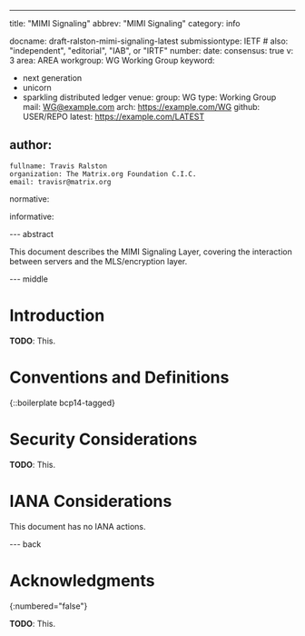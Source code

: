---
title: "MIMI Signaling"
abbrev: "MIMI Signaling"
category: info

docname: draft-ralston-mimi-signaling-latest
submissiontype: IETF  # also: "independent", "editorial", "IAB", or "IRTF"
number:
date:
consensus: true
v: 3
area: AREA
workgroup: WG Working Group
keyword:
 - next generation
 - unicorn
 - sparkling distributed ledger
venue:
  group: WG
  type: Working Group
  mail: WG@example.com
  arch: https://example.com/WG
  github: USER/REPO
  latest: https://example.com/LATEST

author:
 -
    fullname: Travis Ralston
    organization: The Matrix.org Foundation C.I.C.
    email: travisr@matrix.org

normative:

informative:


--- abstract

This document describes the MIMI Signaling Layer, covering the interaction between
servers and the MLS/encryption layer.


--- middle

# Introduction

**TODO**: This.


# Conventions and Definitions

{::boilerplate bcp14-tagged}


# Security Considerations

**TODO**: This.


# IANA Considerations

This document has no IANA actions.


--- back

# Acknowledgments
{:numbered="false"}

**TODO**: This.
